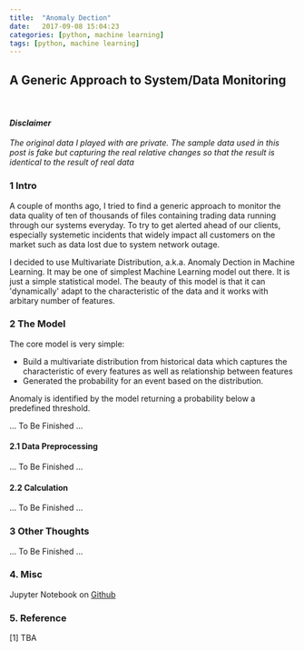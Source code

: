 ```yaml
---
title:  "Anomaly Dection"
date:   2017-09-08 15:04:23
categories: [python, machine learning]
tags: [python, machine learning]
---
```

## A Generic Approach to System/Data Monitoring

<br/>

#### _Disclaimer_
_The original data I played with are private. The sample data used in this post is fake but capturing the real relative changes so that the result is identical to the result of real data_


### 1 Intro
A couple of months ago, I tried to find a generic approach to monitor the data quality of ten of thousands of files containing trading data running through our systems everyday. To try to get alerted ahead of our clients, especially systemetic incidents that widely impact all customers on the market such as data lost due to system network outage. 

I decided to use Multivariate Distribution, a.k.a. Anomaly Dection in Machine Learning. It may be one of simplest Machine Learning model out there. It is just a simple statistical model. The beauty of this model is that it can 'dynamically' adapt to the characteristic of the data and it works with arbitary number of features. 

### 2 The Model
The core model is very simple:
* Build a multivariate distribution from historical data which captures the characteristic of every features as well as relationship between features
* Generated the probability for an event based on the distribution. 

Anomaly is identified by the model returning a probability below a predefined threshold.

... To Be Finished ...

#### 2.1 Data Preprocessing
... To Be Finished ...

#### 2.2 Calculation
... To Be Finished ...

### 3 Other Thoughts
... To Be Finished ...


### 4. Misc
Jupyter Notebook on [Github](https://github.com/edwinwzhe/blog_projects/blob/master/anomaly_detection/AnomalyDetection.ipynb)

### 5. Reference
[1] TBA
